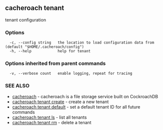 ## cacheroach tenant

tenant configuration

### Options

```
  -c, --config string   the location to load configuration data from (default "$HOME/.cacheroach/config")
  -h, --help            help for tenant
```

### Options inherited from parent commands

```
  -v, --verbose count   enable logging, repeat for tracing
```

### SEE ALSO

* [cacheroach](cacheroach.md)	 - cacheroach is a file storage service built on CockroachDB
* [cacheroach tenant create](cacheroach_tenant_create.md)	 - create a new tenant
* [cacheroach tenant default](cacheroach_tenant_default.md)	 - set a default tenant ID for all future commands
* [cacheroach tenant ls](cacheroach_tenant_ls.md)	 - list all tenants
* [cacheroach tenant rm](cacheroach_tenant_rm.md)	 - delete a tenant

